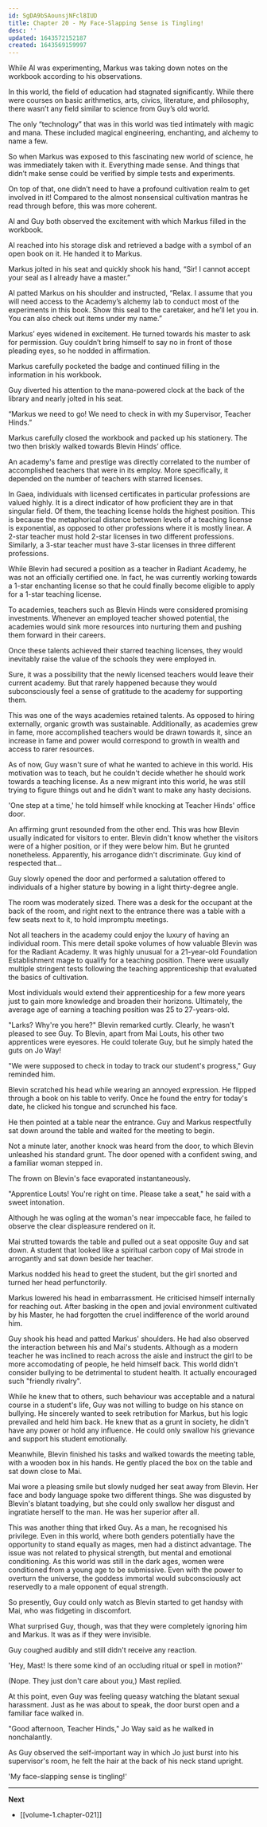 ```yaml
---
id: SgDA9bSAounsjNFcl8IUD
title: Chapter 20 - My Face-Slapping Sense is Tingling!
desc: ''
updated: 1643572152187
created: 1643569159997
---
```


While Al was experimenting, Markus was taking down notes on the workbook according to his observations. 

In this world, the field of education had stagnated significantly. While there were courses on basic arithmetics, arts, civics, literature, and philosophy, there wasn’t any field similar to science from Guy’s old world.

The only “technology” that was in this world was tied intimately with magic and mana. These included magical engineering, enchanting, and alchemy to name a few.

So when Markus was exposed to this fascinating new world of science, he was immediately taken with it. Everything made sense. And things that didn’t make sense could be verified by simple tests and experiments.

On top of that, one didn’t need to have a profound cultivation realm to get involved in it! Compared to the almost nonsensical cultivation mantras he read through before, this was more coherent.

Al and Guy both observed the excitement with which Markus filled in the workbook.

Al reached into his storage disk and retrieved a badge with a symbol of an open book on it. He handed it to Markus.

Markus jolted in his seat and quickly shook his hand, “Sir! I cannot accept your seal as I already have a master.”

Al patted Markus on his shoulder and instructed, “Relax. I assume that you will need access to the Academy’s alchemy lab to conduct most of the experiments in this book. Show this seal to the caretaker, and he’ll let you in. You can also check out items under my name.”

Markus’ eyes widened in excitement. He turned towards his master to ask for permission. Guy couldn’t bring himself to say no in front of those pleading eyes, so he nodded in affirmation.

Markus carefully pocketed the badge and continued filling in the information in his workbook.

Guy diverted his attention to the mana-powered clock at the back of the library and nearly jolted in his seat.

“Markus we need to go! We need to check in with my Supervisor, Teacher Hinds.”

Markus carefully closed the workbook and packed up his stationery. The two then briskly walked towards Blevin Hinds’ office.

An academy's fame and prestige was directly correlated to the number of accomplished teachers that were in its employ. More specifically, it depended on the number of teachers with starred licenses. 

In Gaea, individuals with licensed certificates in particular professions are valued highly. It is a direct indicator of how proficient they are in that singular field. Of them, the teaching license holds the highest position. This is because the metaphorical distance between levels of a teaching license is exponential, as opposed to other professions where it is mostly linear. A 2-star teacher must hold 2-star licenses in two different professions. Similarly, a 3-star teacher must have 3-star licenses in three different professions.

While Blevin had secured a position as a teacher in Radiant Academy, he was not an officially certified one. In fact, he was currently working towards a 1-star enchanting license so that he could finally become eligible to apply for a 1-star teaching license.

To academies, teachers such as Blevin Hinds were considered promising investments. Whenever an employed teacher showed potential, the academies would sink more resources into nurturing them and pushing them forward in their careers.

Once these talents achieved their starred teaching licenses, they would inevitably raise the value of the schools they were employed in.

Sure, it was a possibility that the newly licensed teachers would leave their current academy. But that rarely happened because they would subconsciously feel a sense of gratitude to the academy for supporting them.

This was one of the ways academies retained talents. As opposed to hiring externally, organic growth was sustainable. Additionally, as academies grew in fame, more accomplished teachers would be drawn towards it, since an increase in fame and power would correspond to growth in wealth and access to rarer resources.

As of now, Guy wasn't sure of what he wanted to achieve in this world. His motivation was to teach, but he couldn't decide whether he should work towards a teaching license. As a new migrant into this world, he was still trying to figure things out and he didn't want to make any hasty decisions.

'One step at a time,' he told himself while knocking at Teacher Hinds' office door.

An affirming grunt resounded from the other end. This was how Blevin usually indicated for visitors to enter. Blevin didn't know whether the visitors were of a higher position, or if they were below him. But he grunted nonetheless. Apparently, his arrogance didn't discriminate. Guy kind of respected that...

Guy slowly opened the door and performed a salutation offered to individuals of a higher stature by bowing in a light thirty-degree angle.

The room was moderately sized. There was a desk for the occupant at the back of the room, and right next to the entrance there was a table with a few seats next to it, to hold impromptu meetings.

Not all teachers in the academy could enjoy the luxury of having an individual room. This mere detail spoke volumes of how valuable Blevin was for the Radiant Academy. It was highly unusual for a 21-year-old Foundation Establishment mage to qualify for a teaching position. There were usually multiple stringent tests following the teaching apprenticeship that evaluated the basics of cultivation.

Most individuals would extend their apprenticeship for a few more years just to gain more knowledge and broaden their horizons. Ultimately, the average age of earning a teaching position was 25 to 27-years-old.

"Larks? Why're you here?" Blevin remarked curtly. Clearly, he wasn't pleased to see Guy. To Blevin, apart from Mai Louts, his other two apprentices were eyesores. He could tolerate Guy, but he simply hated the guts on Jo Way!

"We were supposed to check in today to track our student's progress," Guy reminded him.

Blevin scratched his head while wearing an annoyed expression. He flipped through a book on his table to verify. Once he found the entry for today's date, he clicked his tongue and scrunched his face.

He then pointed at a table near the entrance. Guy and Markus respectfully sat down around the table and waited for the meeting to begin.

Not a minute later, another knock was heard from the door, to which Blevin unleashed his standard grunt. The door opened with a confident swing, and a familiar woman stepped in.

The frown on Blevin's face evaporated instantaneously.

"Apprentice Louts! You're right on time. Please take a seat," he said with a sweet intonation.

Although he was ogling at the woman's near impeccable face, he failed to observe the clear displeasure rendered on it.

Mai strutted towards the table and pulled out a seat opposite Guy and sat down. A student that looked like a spiritual carbon copy of Mai strode in arrogantly and sat down beside her teacher.

Markus nodded his head to greet the student, but the girl snorted and turned her head perfunctorily.

Markus lowered his head in embarrassment. He criticised himself internally for reaching out. After basking in the open and jovial environment cultivated by his Master, he had forgotten the cruel indifference of the world around him.

Guy shook his head and patted Markus' shoulders. He had also observed the interaction between his and Mai's students. Although as a modern teacher he was inclined to reach across the aisle and instruct the girl to be more accomodating of people, he held himself back. This world didn't consider bullying to be detrimental to student health. It actually encouraged such "friendly rivalry".

While he knew that to others, such behaviour was acceptable and a natural course in a student's life, Guy was not willing to budge on his stance on bullying. He sincerely wanted to seek retribution for Markus, but his logic prevailed and held him back. He knew that as a grunt in society, he didn't have any power or hold any influence. He could only swallow his grievance and support his student emotionally.

Meanwhile, Blevin finished his tasks and walked towards the meeting table, with a wooden box in his hands. He gently placed the box on the table and sat down close to Mai.

Mai wore a pleasing smile but slowly nudged her seat away from Blevin. Her face and body language spoke two different things. She was disgusted by Blevin's blatant toadying, but she could only swallow her disgust and ingratiate herself to the man. He was her superior after all.

This was another thing that irked Guy. As a man, he recognised his privilege. Even in this world, where both genders potentially have the opportunity to stand equally as mages, men had a distinct advantage. The issue was not related to physical strength, but mental and emotional conditioning. As this world was still in the dark ages, women were conditioned from a young age to be submissive. Even with the power to overturn the universe, the goddess immortal would subconsciously act reservedly to a male opponent of equal strength.

So presently, Guy could only watch as Blevin started to get handsy with Mai, who was fidgeting in discomfort.

What surprised Guy, though, was that they were completely ignoring him and Markus. It was as if they were invisible.

Guy coughed audibly and still didn't receive any reaction.

'Hey, Mast! Is there some kind of an occluding ritual or spell in motion?'

(Nope. They just don't care about you,) Mast replied.

At this point, even Guy was feeling queasy watching the blatant sexual harassment. Just as he was about to speak, the door burst open and a familiar face walked in.

"Good afternoon, Teacher Hinds," Jo Way said as he walked in nonchalantly.

As Guy observed the self-important way in which Jo just burst into his supervisor's room, he felt the hair at the back of his neck stand upright.

'My face-slapping sense is tingling!'

____

**Next**
* [[volume-1.chapter-021]]